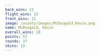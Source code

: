 ```yaml
---
back_wins: 11
flight_wins: 12
front_wins: 11
image: /assets/images/McDougald_Kevin.png
name: McDougald, Kevin
overall_wins: 10
points: 57
rounds: 37
skins: 13
---
```

